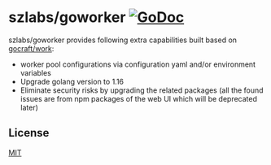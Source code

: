 # szlabs/goworker [![GoDoc](https://godoc.org/github.com/gocraft/work?status.png)](https://godoc.org/github.com/szlabs/goworker)

szlabs/goworker provides following extra capabilities built based on [gocraft/work](https://github.com/gocraft/work):

* worker pool configurations via configuration yaml and/or environment variables
* Upgrade golang version to 1.16
* Eliminate security risks by upgrading the related packages (all the found issues are from npm packages of the web UI which will be deprecated later)


## License

[MIT](./LICENSE)
